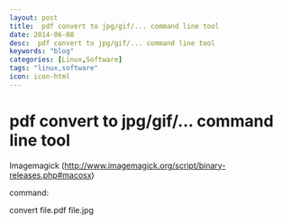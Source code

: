 ```yaml
---
layout: post
title:  pdf convert to jpg/gif/... command line tool
date: 2014-06-08
desc:  pdf convert to jpg/gif/... command line tool
keywords: "blog"
categories: [Linux,Software]
tags: "linux,software"
icon: icon-html
---
```


# pdf convert to jpg/gif/... command line tool

Imagemagick (http://www.imagemagick.org/script/binary-releases.php#macosx)

command:

convert file.pdf file.jpg
